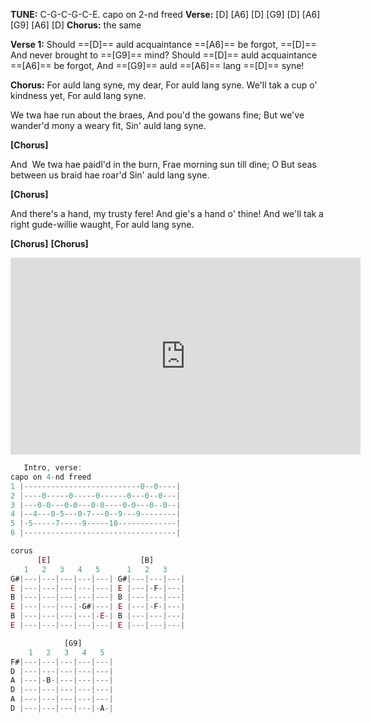 
**TUNE:** C-G-C-G-C-E. capo on 2-nd freed
**Verse:** \[D] \[A6] \[D] \[G9] \[D] \[A6] \[G9] \[A6] \[D]
**Chorus:** the same

**Verse 1:**
 Should ==[D]== auld acquaintance ==[A6]== be forgot,
==[D]== And never brought to ==[G9]== mind?
Should ==[D]== auld acquaintance ==[A6]== be forgot,
And ==[G9]== auld ==[A6]== lang ==[D]== syne!

**Chorus:**
For auld lang syne, my dear,
For auld lang syne.
We'll tak a cup o' kindness yet,
For auld lang syne.


We twa hae run about the braes,
And pou'd the gowans fine;
But we've wander'd mony a weary fit,
Sin' auld lang syne.

**\[Chorus]**

And  We twa hae paidl'd in the burn,
Frae morning sun till dine;
O But seas between us braid hae roar'd
Sin' auld lang syne.

**\[Chorus]**

And there's a hand, my trusty fere!
And gie's a hand o' thine!
And we'll tak a right gude-willie waught,
For auld lang syne.

**\[Chorus]**
**\[Chorus]**

<iframe width="560" height="315" src="https://www.youtube.com/embed/0Ro1i2AVJ1Y?si=cRptdL-eev3WOVKY" title="YouTube video player" frameborder="0" allow="accelerometer; autoplay; clipboard-write; encrypted-media; gyroscope; picture-in-picture; web-share" referrerpolicy="strict-origin-when-cross-origin" allowfullscreen></iframe>

```java    
   Intro, verse:    
capo on 4-nd freed
1 |--------------------------0--0----|
2 |----0-----0-----0------0---0--0---|
3 |---0-0---0-0---0-0----0-0---0--0--|
4 |--4---0-5---0-7---0--9---9--------|
5 |-5-----7-----9-----10-------------|
6 |----------------------------------|	
```

```js    
corus
	  [E]					 [B]				
   1   2   3   4   5	  1   2   3	  
G#|---|---|---|---|---| G#|---|---|---| 
E |---|---|---|---|---| E |---|-F-|---|
B |---|---|---|---|---| B |---|---|---| 
E |---|---|---|-G#|---| E |---|-F-|---| 
B |---|---|---|---|-E-| B |---|---|---| 
E |---|---|---|---|---| E |---|---|---| 

			[G9] 
  	1   2   3   4   5
F#|---|---|---|---|---| 
D |---|---|---|---|---| 
A |---|-B-|---|---|---| 
D |---|---|---|---|---|
A |---|---|---|---|---| 
D |---|---|---|---|-A-|
```

